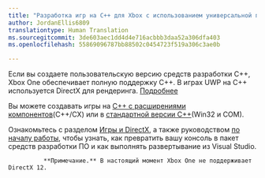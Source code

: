 ```yaml
---
title: "Разработка игр на C++ для Xbox с использованием универсальной платформы Windows (UWP)"
author: JordanEllis6809
translationtype: Human Translation
ms.sourcegitcommit: 3de603aec1dd4d4e716acbbb3daa52a306dfa403
ms.openlocfilehash: 55869096787bb88502c0454723f519a306c3ae0b

---
```


Если вы создаете пользовательскую версию средств разработки C++, Xbox One обеспечивает полную поддержку C++. В играх UWP на C++ используется DirectX для рендеринга. [Подробнее](https://msdn.microsoft.com/library/windows/desktop/ee663274(v=vs.85).aspx)

Вы можете создавать игры на [C++ с расширениями компонентов](https://msdn.microsoft.com/library/windows/apps/hh699871.aspx)(C++/CX) или в [стандартной версии C++](https://msdn.microsoft.com/library/windows/apps/mt592904.aspx)(Win32 и COM).

Ознакомьтесь с разделом [Игры и DirectX](https://msdn.microsoft.com/windows/uwp/gaming/index), а также руководством [по началу работы](https://msdn.microsoft.com/windows/uwp/xbox-apps/index), чтобы узнать, как превратить вашу консоль в пакет средств разработки ПО и как выполнять развертывание из Visual Studio.


              **Примечание.** В настоящий момент Xbox One не поддерживает DirectX 12.




<!--HONumber=Jul16_HO2-->


